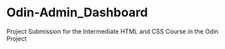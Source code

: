 # Odin-Admin_Dashboard
Project Submission for the Intermediate HTML and CSS Course in the Odin Project
